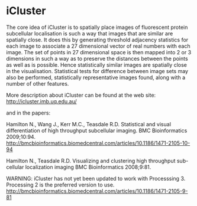 # iCluster

The core idea of iCluster is to spatially place images of fluorescent protein subcellular localisation is such a way that images that are similar are spatially close. It does this by generating threshold
adjacency statistics for each image to associate a 27 dimensional vector of real numbers with each image. The set of points in 27 dimensional space is then mapped into 2 or 3 dimensions in such a
way as to preserve the distances between the points as well as is possible. Hence statistically similar images are spatially close in the visualisation. Statistical tests for difference between image sets
may also be performed, statistically representative images found, along with a number of other features.

More description about iCluster can be found at the web site:
http://icluster.imb.uq.edu.au/

and in the papers:

Hamilton N., Wang J., Kerr M.C., Teasdale R.D. Statistical and visual differentiation of high throughput subcellular imaging. BMC Bioinformatics 2009;10:94. http://bmcbioinformatics.biomedcentral.com/articles/10.1186/1471-2105-10-94

Hamilton N., Teasdale R.D. Visualizing and clustering high throughput sub-cellular localization imaging BMC Bioinformatics 2008;9:81. 

WARNING: iCluster has not yet been updated to work with Processsing 3. Processing 2 is the preferred version to use. http://bmcbioinformatics.biomedcentral.com/articles/10.1186/1471-2105-9-81
